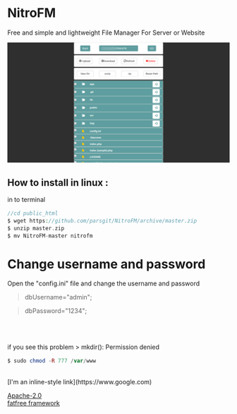 # NitroFM
Free and simple and lightweight  File Manager For Server or Website

![NitroFM Screenshot](https://github.com/parsgit/NitroFM/blob/master/scr/nitroFileManager.png)

How to install in linux  : 
-
in to terminal
```php
//cd public_html
$ wget https://github.com/parsgit/NitroFM/archive/master.zip
$ unzip master.zip
$ mv NitroFM-master nitrofm
```

# Change username and password
Open the "config.ini" file and change the username and password 

 > dbUsername="admin";
 
 > dbPassword="1234";

 <br/><br/><br/>
 if you see this problem > mkdir(): Permission denied
 ```php
 $ sudo chmod -R 777 /var/www
 ```
 
 <br/>
 [I'm an inline-style link](https://www.google.com)

 [Apache-2.0](https://github.com/parsgit/NitroFM/blob/master/LICENSE)
 <br/>
 [fatfree framework](https://fatfreeframework.com)

